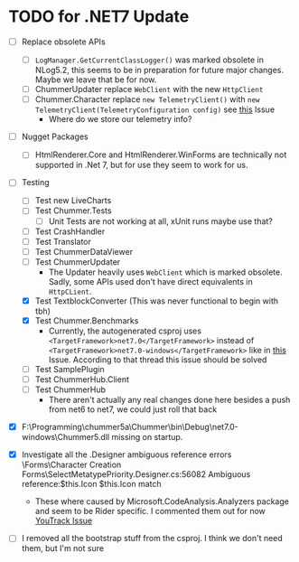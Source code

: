# TODO for .NET7 Update
- [ ] Replace obsolete APIs
  - [ ] `LogManager.GetCurrentClassLogger()` was marked obsolete in NLog5.2, this seems to be in preparation for future major changes. Maybe we leave that be for now.
  - [ ] ChummerUpdater replace `WebClient` with the new `HttpClient`
  - [ ] Chummer.Character replace `new TelemetryClient()` with `new TelemetryClient(TelemetryConfiguration config)` see [this](https://github.com/microsoft/ApplicationInsights-dotnet/issues/1152) Issue
    - Where do we store our telemetry info?
- [ ] Nugget Packages
  - [ ] HtmlRenderer.Core and HtmlRenderer.WinForms are technically not supported in .Net 7, but for use they seem to work for us.
- [ ] Testing
  - [ ] Test new LiveCharts
  - [ ] Test Chummer.Tests
    - [ ] Unit Tests are not working at all, xUnit runs maybe use that?
  - [ ] Test CrashHandler
  - [ ] Test Translator
  - [ ] Test ChummerDataViewer
  - [ ] Test ChummerUpdater
    - The Updater heavily uses `WebClient` which is marked obsolete. Sadly, some APIs used don't have direct equivalents in `HttpCLient`.
  - [x] Test TextblockConverter (This was never functional to begin with tbh)
  - [x] Test Chummer.Benchmarks
    - Currently, the autogenerated csproj uses `<TargetFramework>net7.0</TargetFramework>` instead of `<TargetFramework>net7.0-windows</TargetFramework>` like in [this](https://github.com/dotnet/BenchmarkDotNet/issues/1900) Issue. According to that thread this issue should be solved
  - [ ] Test SamplePlugin
  - [ ] Test ChummerHub.Client
  - [ ] Test ChummerHub
    - There aren't actually any real changes done here besides a push from net6 to net7, we could just roll that back

- [x] F:\Programming\chummer5a\Chummer\bin\Debug\net7.0-windows\Chummer5.dll missing on startup.

- [x] Investigate all the .Designer ambiguous reference errors <Chummer>\Forms\Character Creation Forms\SelectMetatypePriority.Designer.cs:56082 Ambiguous reference:$this.Icon $this.Icon match
    - These where caused by Microsoft.CodeAnalysis.Analyzers package and seem to be Rider specific. I commented them out for now [YouTrack Issue](https://youtrack.jetbrains.com/issue/RIDER-98374)
- [ ] I removed all the bootstrap stuff from the csproj. I think we don't need them, but I'm not sure
